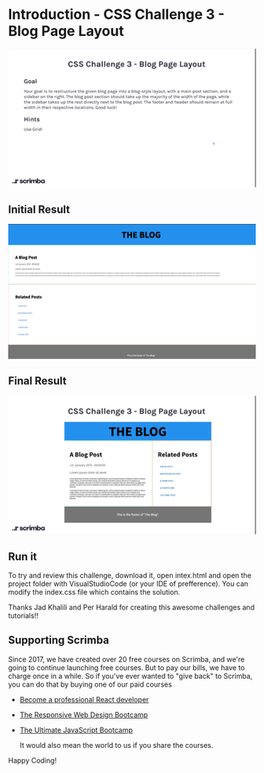 # Introduction - CSS Challenge 3 - Blog Page Layout

![Challenge Day 3](ChallengeDay3.png)

## Initial Result 
![Initial Result](InitialResult.png)

## Final Result 
![Final Result](FinalResult.png)


## Run it

To try and review this challenge, download it, open intex.html and open the project folder with VisualStudioCode (or your IDE of prefference).
You can modify the index.css file which contains the solution.

Thanks Jad Khalili and Per Harald for creating this awesome challenges and tutorials!!


## Supporting Scrimba

Since 2017, we have created over 20 free courses on Scrimba, and we're going to
continue launching free courses. But to pay our bills, we have to charge once
in a while. So if you've ever wanted to "give back" to Scrimba, you can do that by buying
	one of our paid courses

- [Become a professional React developer](https://scrimba.com/course/greact)
- [The Responsive Web Design Bootcamp](https://scrimba.com/course/gresponsive)
- [The Ultimate JavaScript Bootcamp](https://scrimba.com/course/gjavascript)

	It would also mean the world to us if you share the courses.  

Happy Coding!
